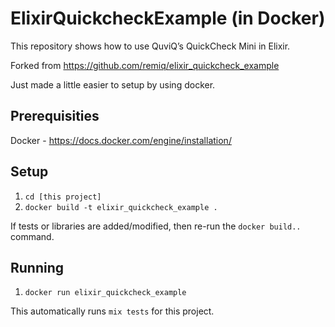 # ElixirQuickcheckExample (in Docker)

This repository shows how to use QuviQ’s QuickCheck Mini in Elixir.

Forked from https://github.com/remiq/elixir_quickcheck_example

Just made a little easier to setup by using docker.

## Prerequisities

Docker - https://docs.docker.com/engine/installation/

## Setup

1. `cd [this project]`
2. `docker build -t elixir_quickcheck_example .`

If tests or libraries are added/modified, then re-run the `docker build..` command.

## Running

1. `docker run elixir_quickcheck_example`

This automatically runs `mix tests` for this project.

